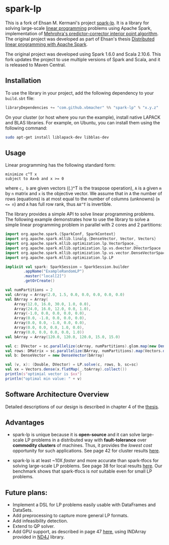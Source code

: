 # spark-lp

This is a fork of Ehsan M. Kermani's project [spark-lp](https://github.com/ehsanmok/spark-lp). It is a library for solving large-scale [linear programming](https://en.wikipedia.org/wiki/Linear_programming) problems using Apache Spark, implementation of [Mehrohra's predictor-corrector interior point algorithm](https://en.wikipedia.org/wiki/Mehrotra_predictor%E2%80%93corrector_method). The original project was developed as part of Ehsan's thesis [Distributed linear programming with Apache Spark](https://open.library.ubc.ca/cIRcle/collections/ubctheses/24/items/1.0340337).

The original project was developed using Spark 1.6.0 and Scala 2.10.6. This fork updates the project to use multiple versions of Spark and Scala, and it is released to Maven Central.

## Installation

To use the library in your project, add the following dependency to your `build.sbt` file:

```scala
libraryDependencies += "com.github.vbmacher" %% "spark-lp" % "x.y.z"
```

On your cluster (or host where you run the example), install native LAPACK and BLAS libraries. For example, on Ubuntu, you can install them using the following command:

```bash
sudo apt-get install liblapack-dev libblas-dev
```


## Usage

Linear programming has the following standard form:

	minimize c^T x 
	subject to Ax=b and x >= 0

where `c, b` are given vectors ((.)^T is the traspose operation), `A` is a given `m` by `n` matrix and `x` is the objective vector. We assume that in `A` the number of rows (equations) is
at most equal to the number of columns (unknowns) (`m <= n`) and `A` has full row rank, thus `AA^T` is invertible.

The library provides a simple API to solve linear programming problems. The following example demonstrates how to use the library to solve a simple linear programming problem in parallel with 2 cores and 2 partitions:

```scala
import org.apache.spark.{SparkConf, SparkContext}
import org.apache.spark.mllib.linalg.{DenseVector, Vector, Vectors}
import org.apache.spark.mllib.optimization.lp.VectorSpace._
import org.apache.spark.mllib.optimization.lp.vs.dvector.DVectorSpace
import org.apache.spark.mllib.optimization.lp.vs.vector.DenseVectorSpace
import org.apache.spark.mllib.optimization.lp.LP

implicit val spark: SparkSession = SparkSession.builder
        .appName("ExampleRandomLP")
        .master("local[2]")
        .getOrCreate()

val numPartitions = 2
val cArray = Array(2.0, 1.5, 0.0, 0.0, 0.0, 0.0, 0.0)
val BArray = Array(
    Array(12.0, 16.0, 30.0, 1.0, 0.0),
    Array(24.0, 16.0, 12.0, 0.0, 1.0),
    Array(-1.0, 0.0, 0.0, 0.0, 0.0),
    Array(0.0, -1.0, 0.0, 0.0, 0.0),
    Array(0.0, 0.0, -1.0, 0.0, 0.0),
    Array(0.0, 0.0, 0.0, 1.0, 0.0),
    Array(0.0, 0.0, 0.0, 0.0, 1.0))
val bArray = Array(120.0, 120.0, 120.0, 15.0, 15.0)

val c: DVector = sc.parallelize(cArray, numPartitions).glom.map(new DenseVector(_))
val rows: DMatrix = sc.parallelize(BArray, numPartitions).map(Vectors.dense(_))
val b: DenseVector = new DenseVector(bArray)

val (v, x): (Double, DVector) = LP.solve(c, rows, b, sc=sc)
val xx = Vectors.dense(x.flatMap(_.toArray).collect())
println(s"optimial vector is $xx")
println("optimal min value: " + v)
```

## Software Architecture Overview

Detailed descriptions of our design is described in chapter 4 of the [thesis](https://open.library.ubc.ca/cIRcle/collections/ubctheses/24/items/1.0340337).

## Advantages

* spark-lp is unique because it is **open-source** and it can solve large-scale LP problems in a distributed way with **fault-tolerance** over **commodity clusters** of machines. Thus, it provides the *lowest cost* opportunity for such applications. See page 42 for cluster results [here](https://open.library.ubc.ca/cIRcle/collections/ubctheses/24/items/1.0340337).

* spark-lp is at least ~10X *faster* and more accurate than spark-tfocs for solving large-scale LP problems. See page 38 for local results [here](https://open.library.ubc.ca/cIRcle/collections/ubctheses/24/items/1.0340337). Our benchmark shows that spark-tfocs is *not* suitable even for small LP problems.

## Future plans:

* Implement a DSL for LP problems easily usable with DataFrames and DataSets.
* Add preprocessing to capture more general LP formats.
* Add infeasibility detection.
* Extend to QP solver.
* Add GPU support, as described in page 47 [here](https://open.library.ubc.ca/cIRcle/collections/ubctheses/24/items/1.0340337), using INDArray provided in [ND4J](http://nd4j.org/) library.
